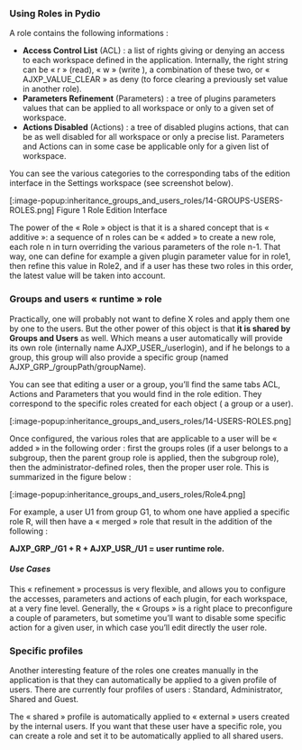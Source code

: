 ### Using Roles in Pydio
A role contains the following informations :

+ **Access Control List** (ACL) : a list of rights giving or denying an access to each workspace defined in the application. Internally, the right string can be « r » (read), « w » (write ), a combination of these two, or « AJXP_VALUE_CLEAR » as deny (to force clearing a previously set value in another role).
+ **Parameters Refinement** (Parameters) : a tree of plugins parameters values that can be applied to all workspace or only to a given set of workspace.
+ **Actions Disabled** (Actions) : a tree of  disabled plugins actions, that can be as well disabled for all workspace or only a precise list.  Parameters and Actions can in some case be applicable only for a given list of workspace.

You can see the various categories to the corresponding tabs of the edition interface in the Settings workspace (see screenshot below).

[:image-popup:inheritance_groups_and_users_roles/14-GROUPS-USERS-ROLES.png]
Figure 1 Role Edition Interface

The power of the « Role » object is that it is a shared concept that is « additive »: a sequence of n roles can be « added » to create a new role, each role n in turn overriding the various parameters of the role n-1.  That way, one can define for example a given plugin parameter value for in role1, then refine this value in Role2, and if a user has these two roles in this order, the latest value will be taken into account.

### Groups and users « runtime » role
Practically, one will probably not want to define X roles and apply them one by one to the users.  But the other power of this object is that **it is shared by Groups and Users** as well. Which means a user automatically will provide its own role (internally name AJXP_USER_/userlogin), and if he belongs to a group, this group will also provide a specific group (named AJXP_GRP_/groupPath/groupName).

You can see that editing a user or a group, you’ll find the same tabs ACL, Actions and Parameters that you would find in the role edition. They correspond to the specific roles created for each object ( a group or a user).

[:image-popup:inheritance_groups_and_users_roles/14-USERS-ROLES.png]

Once configured, the various roles that are applicable to a user will be « added » in the following order : first the groups roles (if a user belongs to a subgroup, then the parent group role is applied, then the subgroup role), then the administrator-defined roles, then the proper user role. This is summarized in the figure below :

[:image-popup:inheritance_groups_and_users_roles/Role4.png]

For example, a user U1 from group G1, to whom one have applied a specific role R, will then have a « merged » role that result in the addition of the following :

**AJXP_GRP_/G1 + R + AJXP_USR_/U1 =  user runtime role.**

#### _Use Cases_

This « refinement » processus is very flexible, and allows you to configure the accesses, parameters and actions of each plugin, for each workspace, at a very fine level. Generally, the « Groups » is a right place to preconfigure a couple of parameters, but sometime you’ll want to disable some specific action for a given user, in which case you’ll edit directly the user role.

### Specific profiles
Another interesting feature of the roles one creates manually in the application is that they can automatically be applied to a given profile of users. There are currently four profiles of users : Standard, Administrator, Shared and Guest.

The « shared » profile is automatically applied to « external » users created by the internal users. If you want that these user have a specific role, you can create a role and set it to be  automatically applied to all shared users.